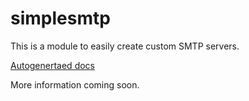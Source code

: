 # simplesmtp

This is a module to easily create custom SMTP servers.

[Autogenertaed docs](http://node.ee/smtpdoc/)

More information coming soon.